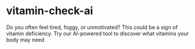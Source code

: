 # vitamin-check-ai
Do you often feel tired, foggy, or unmotivated?  This could be a sign of vitamin deficiency.  Try our AI-powered tool to discover what vitamins your body may need
